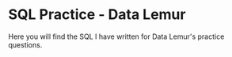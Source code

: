 # SQL Practice - Data Lemur
Here you will find the SQL I have written for Data Lemur's practice questions.

